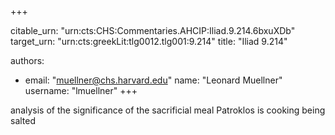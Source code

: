 +++


citable_urn: "urn:cts:CHS:Commentaries.AHCIP:Iliad.9.214.6bxuXDb"
target_urn: "urn:cts:greekLit:tlg0012.tlg001:9.214"
title: "Iliad 9.214"

authors:
- email: "muellner@chs.harvard.edu"
  name: "Leonard Muellner"
  username: "lmuellner"
+++

<p>analysis of the significance of the sacrificial meal Patroklos is cooking being salted</p>